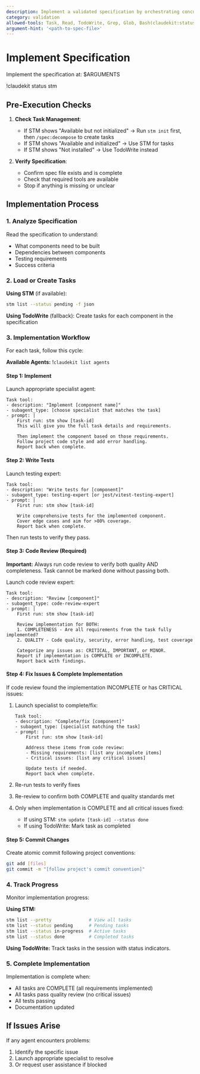 ```yaml
---
description: Implement a validated specification by orchestrating concurrent agents
category: validation
allowed-tools: Task, Read, TodoWrite, Grep, Glob, Bash(claudekit:status stm), Bash(stm:*), Bash(jq:*)
argument-hint: '<path-to-spec-file>'
---
```


# Implement Specification

Implement the specification at: $ARGUMENTS

!claudekit status stm

## Pre-Execution Checks

1. **Check Task Management**:
   - If STM shows "Available but not initialized" → Run `stm init` first, then `/spec:decompose` to create tasks
   - If STM shows "Available and initialized" → Use STM for tasks
   - If STM shows "Not installed" → Use TodoWrite instead

2. **Verify Specification**:
   - Confirm spec file exists and is complete
   - Check that required tools are available
   - Stop if anything is missing or unclear

## Implementation Process

### 1. Analyze Specification

Read the specification to understand:

- What components need to be built
- Dependencies between components
- Testing requirements
- Success criteria

### 2. Load or Create Tasks

**Using STM** (if available):

```bash
stm list --status pending -f json
```

**Using TodoWrite** (fallback):
Create tasks for each component in the specification

### 3. Implementation Workflow

For each task, follow this cycle:

**Available Agents:**
!`claudekit list agents`

#### Step 1: Implement

Launch appropriate specialist agent:

```
Task tool:
- description: "Implement [component name]"
- subagent_type: [choose specialist that matches the task]
- prompt: |
    First run: stm show [task-id]
    This will give you the full task details and requirements.

    Then implement the component based on those requirements.
    Follow project code style and add error handling.
    Report back when complete.
```

#### Step 2: Write Tests

Launch testing expert:

```
Task tool:
- description: "Write tests for [component]"
- subagent_type: testing-expert [or jest/vitest-testing-expert]
- prompt: |
    First run: stm show [task-id]

    Write comprehensive tests for the implemented component.
    Cover edge cases and aim for >80% coverage.
    Report back when complete.
```

Then run tests to verify they pass.

#### Step 3: Code Review (Required)

**Important:** Always run code review to verify both quality AND completeness. Task cannot be marked done without passing both.

Launch code review expert:

```
Task tool:
- description: "Review [component]"
- subagent_type: code-review-expert
- prompt: |
    First run: stm show [task-id]

    Review implementation for BOTH:
    1. COMPLETENESS - Are all requirements from the task fully implemented?
    2. QUALITY - Code quality, security, error handling, test coverage

    Categorize any issues as: CRITICAL, IMPORTANT, or MINOR.
    Report if implementation is COMPLETE or INCOMPLETE.
    Report back with findings.
```

#### Step 4: Fix Issues & Complete Implementation

If code review found the implementation INCOMPLETE or has CRITICAL issues:

1. Launch specialist to complete/fix:

   ```
   Task tool:
   - description: "Complete/fix [component]"
   - subagent_type: [specialist matching the task]
   - prompt: |
       First run: stm show [task-id]

       Address these items from code review:
       - Missing requirements: [list any incomplete items]
       - Critical issues: [list any critical issues]

       Update tests if needed.
       Report back when complete.
   ```

2. Re-run tests to verify fixes

3. Re-review to confirm both COMPLETE and quality standards met

4. Only when implementation is COMPLETE and all critical issues fixed:
   - If using STM: `stm update [task-id] --status done`
   - If using TodoWrite: Mark task as completed

#### Step 5: Commit Changes

Create atomic commit following project conventions:

```bash
git add [files]
git commit -m "[follow project's commit convention]"
```

### 4. Track Progress

Monitor implementation progress:

**Using STM:**

```bash
stm list --pretty              # View all tasks
stm list --status pending      # Pending tasks
stm list --status in-progress  # Active tasks
stm list --status done         # Completed tasks
```

**Using TodoWrite:**
Track tasks in the session with status indicators.

### 5. Complete Implementation

Implementation is complete when:

- All tasks are COMPLETE (all requirements implemented)
- All tasks pass quality review (no critical issues)
- All tests passing
- Documentation updated

## If Issues Arise

If any agent encounters problems:

1. Identify the specific issue
2. Launch appropriate specialist to resolve
3. Or request user assistance if blocked
